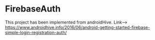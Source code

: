 # FirebaseAuth
This project has been implemented from androidHive. Link--> https://www.androidhive.info/2016/06/android-getting-started-firebase-simple-login-registration-auth/
